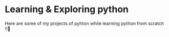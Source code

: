 # Learning & Exploring python
Here are some of my projects of pyhton while learning python from scratch !!📝
